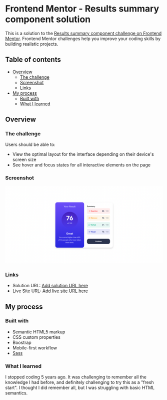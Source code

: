 # Frontend Mentor - Results summary component solution

This is a solution to the [Results summary component challenge on Frontend Mentor](https://www.frontendmentor.io/challenges/results-summary-component-CE_K6s0maV). Frontend Mentor challenges help you improve your coding skills by building realistic projects. 

## Table of contents

- [Overview](#overview)
  - [The challenge](#the-challenge)
  - [Screenshot](#screenshot)
  - [Links](#links)
- [My process](#my-process)
  - [Built with](#built-with)
  - [What I learned](#what-i-learned)


## Overview

### The challenge

Users should be able to:

- View the optimal layout for the interface depending on their device's screen size
- See hover and focus states for all interactive elements on the page

### Screenshot

![](./screenshot.png)

### Links

- Solution URL: [Add solution URL here](https://www.frontendmentor.io/solutions/results-summary-component-solution-XrADVEEMHP)
- Live Site URL: [Add live site URL here](https://darling-frangipane-a0b3e8.netlify.app/)

## My process

### Built with

- Semantic HTML5 markup
- CSS custom properties
- Boostrap
- Mobile-first workflow
- [Sass](https://sass-lang.com/)

### What I learned

I stopped coding 5 years ago. It was challenging to remember all the knowledge I had before, 
and definitely challenging to try this as a "fresh start". I thought I did remember all, but I was struggling with basic HTML semantics.